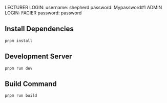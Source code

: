LECTURER LOGIN: username: shepherd password: Mypassword#1
ADMIN LOGIN: FACIER password: password

## Install Dependencies
`pnpm install`

## Development Server 
`pnpm run dev`

## Build Command
`pnpm run build`
